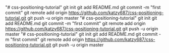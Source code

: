"# css-positioning-tutorial"  git init git add README.md git commit -m "first commit" git remote add origin https://github.com/katzy687/css-positioning-tutorial.git git push -u origin master
"# css-positioning-tutorial"  git init git add README.md git commit -m "first commit" git remote add origin https://github.com/katzy687/css-positioning-tutorial.git git push -u origin master
"# css-positioning-tutorial"  git init git add README.md git commit -m "first commit" git remote add origin https://github.com/katzy687/css-positioning-tutorial.git git push -u origin master
